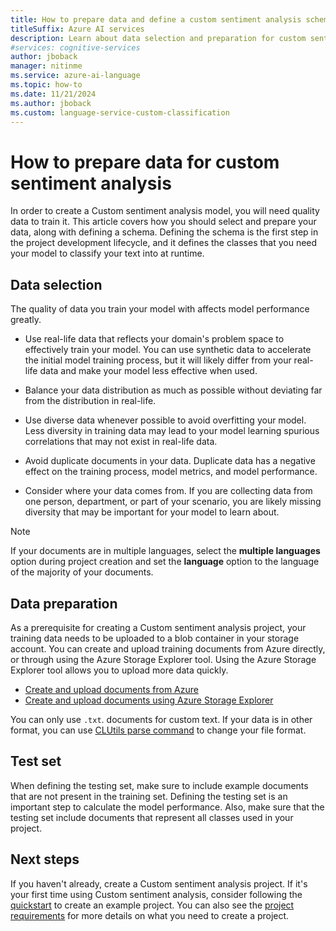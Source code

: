 ```yaml
---
title: How to prepare data and define a custom sentiment analysis schema
titleSuffix: Azure AI services
description: Learn about data selection and preparation for custom sentient analysis projects.
#services: cognitive-services
author: jboback
manager: nitinme
ms.service: azure-ai-language
ms.topic: how-to
ms.date: 11/21/2024
ms.author: jboback
ms.custom: language-service-custom-classification
---
```


# How to prepare data for custom sentiment analysis

In order to create a Custom sentiment analysis model, you will need quality data to train it. This article covers how you should select and prepare your data, along with defining a schema. Defining the schema is the first step in the project development lifecycle, and it defines the classes that you need your model to classify your text into at runtime.

## Data selection

The quality of data you train your model with affects model performance greatly.

* Use real-life data that reflects your domain's problem space to effectively train your model. You can use synthetic data to accelerate the initial model training process, but it will likely differ from your real-life data and make your model less effective when used.

* Balance your data distribution as much as possible without deviating far from the distribution in real-life.

* Use diverse data whenever possible to avoid overfitting your model. Less diversity in training data may lead to your model learning spurious correlations that may not exist in real-life data. 
 
* Avoid duplicate documents in your data. Duplicate data has a negative effect on the training process, model metrics, and model performance. 

* Consider where your data comes from. If you are collecting data from one person, department, or part of your scenario, you are likely missing diversity that may be important for your model to learn about. 

> [!NOTE]
> If your documents are in multiple languages, select the **multiple languages** option during project creation and set the **language** option to the language of the majority of your documents.

## Data preparation

As a prerequisite for creating a Custom sentiment analysis project, your training data needs to be uploaded to a blob container in your storage account. You can create and upload training documents from Azure directly, or through using the Azure Storage Explorer tool. Using the Azure Storage Explorer tool allows you to upload more data quickly.  

* [Create and upload documents from Azure](/azure/storage/blobs/storage-quickstart-blobs-portal#create-a-container)
* [Create and upload documents using Azure Storage Explorer](/azure/vs-azure-tools-storage-explorer-blobs)

You can only use `.txt`. documents for custom text. If your data is in other format, you can use [CLUtils parse command](https://github.com/microsoft/CognitiveServicesLanguageUtilities/blob/main/CustomTextAnalytics.CLUtils/Solution/CogSLanguageUtilities.ViewLayer.CliCommands/Commands/ParseCommand/README.md) to change your file format.

## Test set

When defining the testing set, make sure to include example documents that are not present in the training set. Defining the testing set is an important step to calculate the model performance<!--[model performance](view-model-evaluation.md#model-details)-->. Also, make sure that the testing set include documents that represent all classes used in your project.

## Next steps

If you haven't already, create a Custom sentiment analysis project. If it's your first time using Custom sentiment analysis, consider following the [quickstart](../quickstart.md) to create an example project. You can also see the [project requirements](../how-to/create-project.md) for more details on what you need to create a project.
